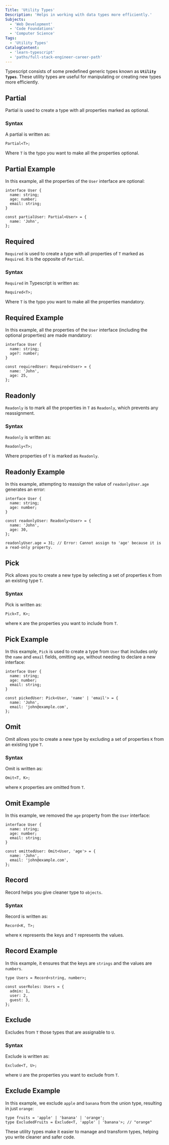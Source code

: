 ```yaml
---
Title: 'Utility Types'
Description: 'Helps in working with data types more efficiently.'
Subjects:
  - 'Web Development'
  - 'Code Foundations'
  - 'Computer Science'
Tags:
  - 'Utility Types'
CatalogContent:
  - 'learn-typescript'
  - 'paths/full-stack-engineer-career-path'
---
```


Typescript consists of some predefined generic types known as **`Utility Types`**. These utility types are useful for manipulating or creating new types more efficiently.

## Partial

Partial is used to create a type with all properties marked as optional.

### Syntax

A partial is written as:

```pseudo
Partial<T>;
```

Where `T` is the typo you want to make all the properties optional.

## Partial Example

In this example, all the properties of the `User` interface are optional:

```pseudo
interface User {
  name: string;
  age: number;
  email: string;
}

const partialUser: Partial<User> = {
  name: 'John',
};
```

## Required

`Required` is used to create a type with all properties of `T` marked as `Required`. It is the opposite of `Partial`.

### Syntax

`Required` in Typescript is written as:

```pseudo
Required<T>;
```

Where `T` is the typo you want to make all the properties mandatory.

## Required Example

In this example, all the properties of the `User` interface (including the optional properties) are made mandatory:

```pseudo
interface User {
  name: string;
  age?: number;
}

const requiredUser: Required<User> = {
  name: 'John',
  age: 25,
};
```

## Readonly

`Readonly` is to mark all the properties in `T` as `Readonly`, which prevents any reassignment.

### Syntax

`Readonly` is written as:

```pseudo
Readonly<T>;
```

Where properties of `T` is marked as `Readonly`.

## Readonly Example

In this example, attempting to reassign the value of `readonlyUser.age` generates an error:

```pseudo
interface User {
  name: string;
  age: number;
}

const readonlyUser: Readonly<User> = {
  name: 'John',
  age: 30,
};

readonlyUser.age = 31; // Error: Cannot assign to 'age' because it is a read-only property.
```

## Pick

Pick allows you to create a new type by selecting a set of properties `K` from an existing type `T`.

### Syntax

Pick is written as:

```pseudo
Pick<T, K>;
```

where `K` are the properties you want to include from `T`.

## Pick Example

In this example, `Pick` is used to create a type from `User` that includes only the `name` and `email` fields, omitting `age`, without needing to declare a new interface:

```pseudo
interface User {
  name: string;
  age: number;
  email: string;
}

const pickedUser: Pick<User, 'name' | 'email'> = {
  name: 'John',
  email: 'john@example.com',
};
```

## Omit

Omit allows you to create a new type by excluding a set of properties `K` from an existing type `T`.

### Syntax

Omit is written as:

```pseudo
Omit<T, K>;
```

where `K` properties are omitted from `T`.

## Omit Example

In this example, we removed the `age` property from the `User` interface:

```pseudo
interface User {
  name: string;
  age: number;
  email: string;
}

const omittedUser: Omit<User, 'age'> = {
  name: 'John',
  email: 'john@example.com',
};
```

## Record

Record helps you give cleaner type to `objects`.

### Syntax

Record is written as:

```pseudo
Record<K, T>;
```

where `K` represents the keys and `T` represents the values.

## Record Example

In this example, it ensures that the keys are `strings` and the values are `numbers`.

```pseudo
type Users = Record<string, number>;

const userRoles: Users = {
  admin: 1,
  user: 2,
  guest: 3,
};
```

## Exclude

Excludes from `T` those types that are assignable to `U`.

### Syntax

Exclude is written as:

```pseudo
Exclude<T, U>;
```

where `U` are the properties you want to exclude from `T`.

## Exclude Example

In this example, we exclude `apple` and `banana` from the union type, resulting in just `orange`:

```pseudo
type fruits = 'apple' | 'banana' | 'orange';
type ExcludedFruits = Exclude<T, 'apple' | 'banana'>; // "orange"
```

These utility types make it easier to manage and transform types, helping you write cleaner and safer code.
